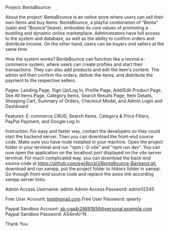 Project: BentaBounce

About the project: BentaBounce is an online store where users can sell their own items and buy items. BentaBounce, a playful combination of "Benta"(sale) and "Bounce"(leave), embodies its core values of promoting a bustiling and dynamic online marketplace. Administrators have full access to the system and database, as well as the ability to confirm orders and distribute income. On the other hand, users can be buyers and sellers at the same time.

How  the system works? BentaBounce can function like a normal e-commerce system, where users can create profiles and start their transactions. They can also add products and edit the item's content. The admin will then confirm the orders, deliver the items, and distribute the payment to the respective sellers.

Pages: Landing Page, Sign Up/Log In, Profile Page, Add/Edit Product Page, See All Items Page, Category Items, Search Results Page, Item Details, Shopping Cart, Summary of Orders, Checkout Modal, and Admin Login and Dashboard

Features: E-commerce CRUD, Search Items, Category & Price Filters, PayPal Payment, and Google Log In

Instruction: For easy and faster way, contact the developers so they could start the backend server. Then you can download the front-end source code. Make sure you have node installed in your machine. Open the project folder in your terminal and run "npm i -D vite" and "npm run dev". You can now open the application on the localhost port displayed on the vite server terminal.
For much complicated way, you can download the back-end source code at https://github.com/egoRockU/BentaBounce-Backend.git, download and run xampp, put the project folder to htdocs folder in xampp. Go through front-end source code and replace the axios link according xampp server links.

Admin Access Username: admin
Admin Access Password: admin12345

Free User Account: test@gmail.com
Free User Password: qwerty

Paypal Sandbox Account: sb-cga4r28691936@personal.example.com
Paypal Sandbox Password: AS4mA}^N

Thank You.

